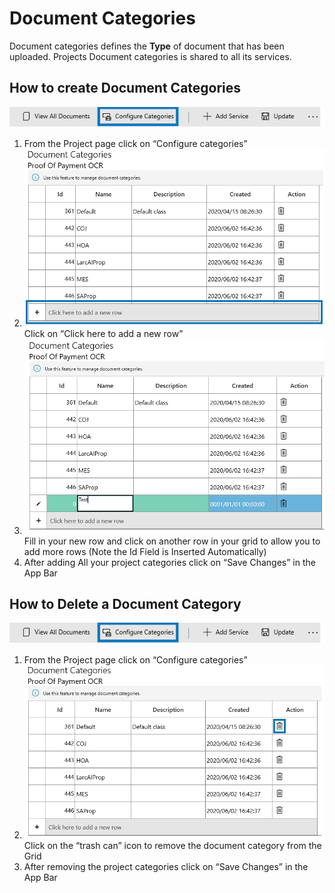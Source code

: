 # Document Categories

Document categories defines the **Type** of document that has been uploaded. Projects Document categories is shared to all its services.

## How to create Document Categories

![](../assets/79.png)

1. From the Project page click on “Configure categories”
2. ![](<../.gitbook/assets/80 (1) (1).png>) Click on “Click here to add a new row”
3. ![](<../.gitbook/assets/81 (1) (1).png>) Fill in your new row and click on another row in your grid to allow you to add more rows (Note the Id Field is Inserted Automatically)
4. After adding All your project categories click on “Save Changes” in the App Bar

## How to Delete a Document Category

![](<../assets/79 (1).png>)

1. From the Project page click on “Configure categories”
2. ![](<../.gitbook/assets/83 (1) (1).png>) Click on the “trash can” icon to remove the document category from the Grid
3. After removing the project categories click on “Save Changes” in the App Bar
